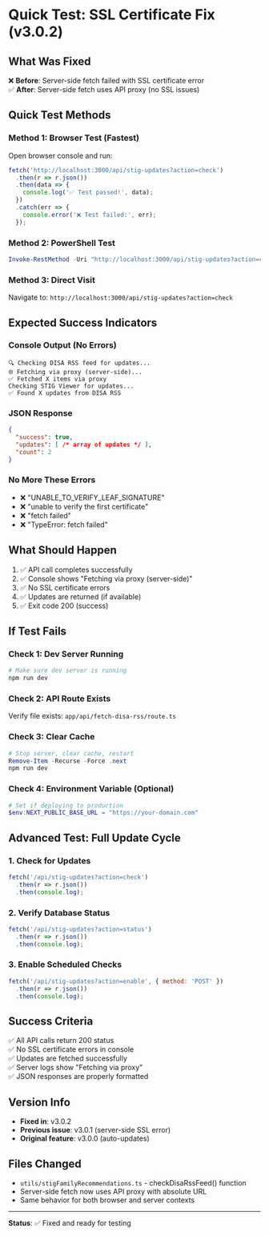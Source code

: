 # Quick Test: SSL Certificate Fix (v3.0.2)

## What Was Fixed

❌ **Before**: Server-side fetch failed with SSL certificate error  
✅ **After**: Server-side fetch uses API proxy (no SSL issues)

## Quick Test Methods

### Method 1: Browser Test (Fastest)

Open browser console and run:
```javascript
fetch('http://localhost:3000/api/stig-updates?action=check')
  .then(r => r.json())
  .then(data => {
    console.log('✅ Test passed!', data);
  })
  .catch(err => {
    console.error('❌ Test failed:', err);
  });
```

### Method 2: PowerShell Test

```powershell
Invoke-RestMethod -Uri "http://localhost:3000/api/stig-updates?action=check" | ConvertTo-Json -Depth 10
```

### Method 3: Direct Visit

Navigate to: `http://localhost:3000/api/stig-updates?action=check`

## Expected Success Indicators

### Console Output (No Errors)
```
🔍 Checking DISA RSS feed for updates...
🌐 Fetching via proxy (server-side)...
✅ Fetched X items via proxy
Checking STIG Viewer for updates...
✅ Found X updates from DISA RSS
```

### JSON Response
```json
{
  "success": true,
  "updates": [ /* array of updates */ ],
  "count": 2
}
```

### No More These Errors
- ❌ "UNABLE_TO_VERIFY_LEAF_SIGNATURE"
- ❌ "unable to verify the first certificate"
- ❌ "fetch failed"
- ❌ "TypeError: fetch failed"

## What Should Happen

1. ✅ API call completes successfully
2. ✅ Console shows "Fetching via proxy (server-side)"
3. ✅ No SSL certificate errors
4. ✅ Updates are returned (if available)
5. ✅ Exit code 200 (success)

## If Test Fails

### Check 1: Dev Server Running
```powershell
# Make sure dev server is running
npm run dev
```

### Check 2: API Route Exists
Verify file exists: `app/api/fetch-disa-rss/route.ts`

### Check 3: Clear Cache
```powershell
# Stop server, clear cache, restart
Remove-Item -Recurse -Force .next
npm run dev
```

### Check 4: Environment Variable (Optional)
```powershell
# Set if deploying to production
$env:NEXT_PUBLIC_BASE_URL = "https://your-domain.com"
```

## Advanced Test: Full Update Cycle

### 1. Check for Updates
```javascript
fetch('/api/stig-updates?action=check')
  .then(r => r.json())
  .then(console.log);
```

### 2. Verify Database Status
```javascript
fetch('/api/stig-updates?action=status')
  .then(r => r.json())
  .then(console.log);
```

### 3. Enable Scheduled Checks
```javascript
fetch('/api/stig-updates?action=enable', { method: 'POST' })
  .then(r => r.json())
  .then(console.log);
```

## Success Criteria

✅ All API calls return 200 status  
✅ No SSL certificate errors in console  
✅ Updates are fetched successfully  
✅ Server logs show "Fetching via proxy"  
✅ JSON responses are properly formatted  

## Version Info

- **Fixed in**: v3.0.2
- **Previous issue**: v3.0.1 (server-side SSL error)
- **Original feature**: v3.0.0 (auto-updates)

## Files Changed

- `utils/stigFamilyRecommendations.ts` - checkDisaRssFeed() function
- Server-side fetch now uses API proxy with absolute URL
- Same behavior for both browser and server contexts

---

**Status**: ✅ Fixed and ready for testing
